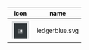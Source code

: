 | icon | name |
| --- | --- |
| <img src='./ledgerblue.svg' width='48' height='48' /> | ledgerblue.svg |\n| <img src='./ledgernano.svg' width='48' height='48' /> | ledgernano.svg |\n| <img src='./trezor.svg' width='48' height='48' /> | trezor.svg |\n
